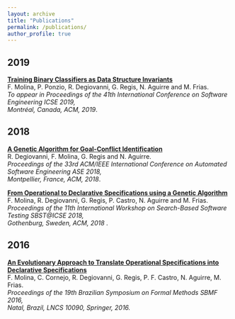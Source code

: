 ```yaml
---
layout: archive
title: "Publications"
permalink: /publications/
author_profile: true
---
```


## 2019
<b>[Training Binary Classifiers as Data Structure Invariants](http://facumolina.github.io/files/learning-invariants.pdf)</b><br>
F. Molina, P. Ponzio, R. Degiovanni, G. Regis, N. Aguirre and M. Frias. <br>
<i>To appear in Proceedings of the 41th International Conference on Software Engineering ICSE 2019,<br>
Montréal, Canada, ACM, 2019</i>.

## 2018
<b>[A Genetic Algorithm for Goal-Conflict Identification](http://facumolina.github.io/files/LearningGoalConflicts.pdf)</b><br>
R. Degiovanni, F. Molina, G. Regis and N. Aguirre. <br>
<i>Proceedings of the 33rd ACM/IEEE International Conference on Automated Software Engineering ASE 2018,<br>
Montpellier, France, ACM, 2018</i>.


<b>[From Operational to Declarative Specifications using a Genetic Algorithm](http://facumolina.github.io/files/ga-spec-learning-catalogue.pdf)</b><br> 
F. Molina, R. Degiovanni, G. Regis, P. Castro, N. Aguirre and M. Frias. <br>
<i>Proceedings of the 11th International Workshop on Search-Based Software Testing SBST@ICSE 2018, <br>
Gothenburg, Sweden, ACM, 2018</i> .	

## 2016
<b>[An Evolutionary Approach to Translate Operational Specifications into Declarative Specifications](http://facumolina.github.io/files/alloy-learning.pdf)</b> <br> 
F. Molina, C. Cornejo, R. Degiovanni, G. Regis, P. F. Castro, N. Aguirre, M. Frias. <br>
<i>Proceedings of the 19th Brazilian Symposium on Formal Methods SBMF 2016, <br>
Natal, Brazil, LNCS 10090, Springer, 2016.</i>